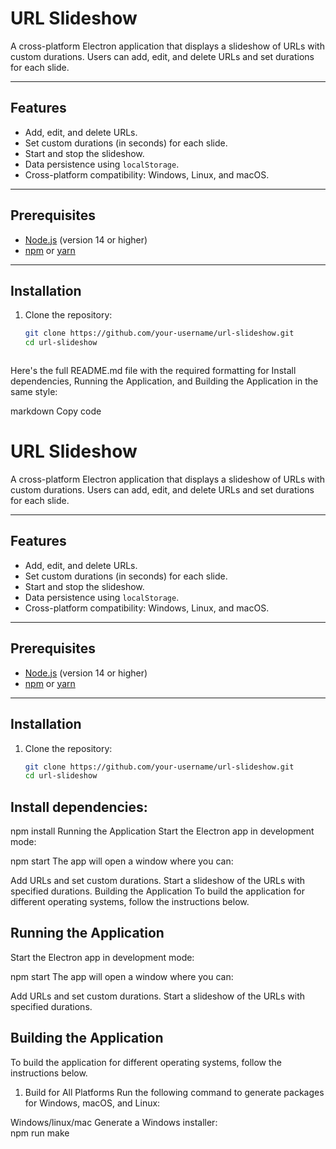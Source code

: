 # **URL Slideshow**

A cross-platform Electron application that displays a slideshow of URLs with custom durations. Users can add, edit, and delete URLs and set durations for each slide.

---

## **Features**
- Add, edit, and delete URLs.
- Set custom durations (in seconds) for each slide.
- Start and stop the slideshow.
- Data persistence using `localStorage`.
- Cross-platform compatibility: Windows, Linux, and macOS.

---

## **Prerequisites**
- [Node.js](https://nodejs.org/) (version 14 or higher)
- [npm](https://www.npmjs.com/) or [yarn](https://yarnpkg.com/)

---

## **Installation**
1. Clone the repository:
   ```bash
   git clone https://github.com/your-username/url-slideshow.git
   cd url-slideshow



Here's the full README.md file with the required formatting for Install dependencies, Running the Application, and Building the Application in the same style:

markdown
Copy code
# **URL Slideshow**

A cross-platform Electron application that displays a slideshow of URLs with custom durations. Users can add, edit, and delete URLs and set durations for each slide.

---

## **Features**
- Add, edit, and delete URLs.
- Set custom durations (in seconds) for each slide.
- Start and stop the slideshow.
- Data persistence using `localStorage`.
- Cross-platform compatibility: Windows, Linux, and macOS.

---

## **Prerequisites**
- [Node.js](https://nodejs.org/) (version 14 or higher)
- [npm](https://www.npmjs.com/) or [yarn](https://yarnpkg.com/)

---

## **Installation**
1. Clone the repository:
   ```bash
   git clone https://github.com/your-username/url-slideshow.git
   cd url-slideshow
## Install dependencies:

npm install
Running the Application
Start the Electron app in development mode:


npm start
The app will open a window where you can:

Add URLs and set custom durations.
Start a slideshow of the URLs with specified durations.
Building the Application
To build the application for different operating systems, follow the instructions below.

## Running the Application
Start the Electron app in development mode:


npm start
The app will open a window where you can:

Add URLs and set custom durations.
Start a slideshow of the URLs with specified durations.

## Building the Application
To build the application for different operating systems, follow the instructions below.

1. Build for All Platforms
Run the following command to generate packages for Windows, macOS, and Linux:

Windows/linux/mac 
Generate a Windows installer:   
npm run make
